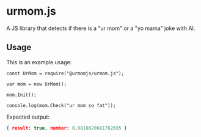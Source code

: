 # urmom.js
A JS library that detects if there is a "ur mom" or a "yo mama" joke with AI.
## Usage
This is an example usage:
```JS
const UrMom = require("@urmomjs/urmom.js");

var mom = new UrMom();

mom.Init();

console.log(mom.Check("ur mom so fat"));
```
Expected output:
```JSON
{ result: true, number: 0.9818620681762695 }
```
